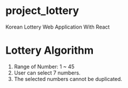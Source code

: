 # project_lottery
Korean Lottery Web Application With React

# Lottery Algorithm
1. Range of Number: 1 ~ 45
2. User can select 7 numbers.
3. The selected numbers cannot be duplicated.